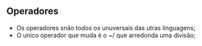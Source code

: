 ## Operadores

* Os operadores snão todos os unuversais das utras linguagens;
* O unico operador que muda é o ~/ que arredonda uma divisão;